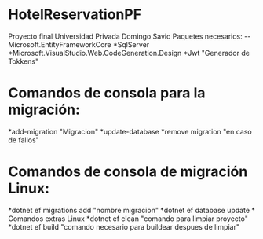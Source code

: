 # HotelReservationPF
Proyecto final Universidad Privada Domingo Savio
Paquetes necesarios:
  -- Microsoft.EntityFrameworkCore
  *SqlServer
  *Microsoft.VisualStudio.Web.CodeGeneration.Design
  *Jwt "Generador de Tokkens"
# Comandos de consola para la migración:
  *add-migration "Migracion"
  *update-database
  *remove migration "en caso de fallos"
# Comandos de consola de migración Linux:
   *dotnet ef migrations add "nombre migracion"
   *dotnet ef database update
      * Comandos extras Linux
        *dotnet ef clean "comando para limpiar proyecto"
        *dotnet ef build "comando necesario para buildear despues de limpiar"
        
